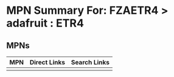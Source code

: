 



# MPN Summary For: FZAETR4 > adafruit : ETR4

## MPNs
  

|MPN|Direct Links|Search Links|
| :--- | :--- | :--- |
||||
